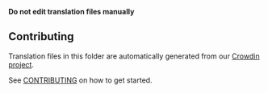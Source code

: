 **Do not edit translation files manually**

## Contributing

Translation files in this folder are automatically generated from our [Crowdin project](https://crowdin.com/project/moveflow-interface).

See [CONTRIBUTING](https://github.com/moveflow/moveflow-interface/blob/main/CONTRIBUTING.md#translations) on how to get started.
